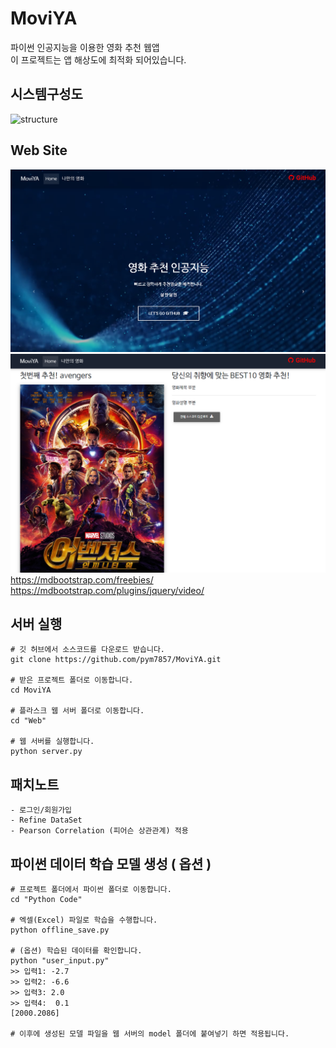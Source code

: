 # MoviYA
파이썬 인공지능을 이용한 영화 추천 웹앱
<br>
이 프로젝트는 앱 해상도에 최적화 되어있습니다.

## 시스템구성도
![structure](./image/structure.png)

## Web Site
![1](./indexImage/1.PNG)
![2](./indexImage/2.PNG)
https://mdbootstrap.com/freebies/
<br>
https://mdbootstrap.com/plugins/jquery/video/

## 서버 실행
```
# 깃 허브에서 소스코드를 다운로드 받습니다.
git clone https://github.com/pym7857/MoviYA.git

# 받은 프로젝트 폴더로 이동합니다.
cd MoviYA

# 플라스크 웹 서버 폴더로 이동합니다.
cd "Web"

# 웹 서버를 실행합니다.
python server.py
```

## 패치노트
```
- 로그인/회원가입
- Refine DataSet
- Pearson Correlation (피어슨 상관관계) 적용
```

## 파이썬 데이터 학습 모델 생성 ( 옵션 )
```
# 프로젝트 폴더에서 파이썬 폴더로 이동합니다.
cd "Python Code"

# 엑셀(Excel) 파일로 학습을 수행합니다.
python offline_save.py

# (옵션) 학습된 데이터를 확인합니다.
python "user_input.py"
>> 입력1: -2.7
>> 입력2: -6.6
>> 입력3: 2.0
>> 입력4:  0.1
[2000.2086]

# 이후에 생성된 모델 파일을 웹 서버의 model 폴더에 붙여넣기 하면 적용됩니다.
```
